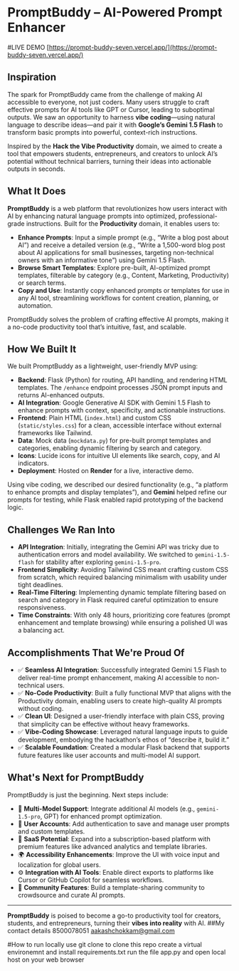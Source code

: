 
# PromptBuddy – AI-Powered Prompt Enhancer

#LIVE DEMO [https://prompt-buddy-seven.vercel.app/](https://prompt-buddy-seven.vercel.app/)

## Inspiration

The spark for PromptBuddy came from the challenge of making AI accessible to everyone, not just coders. Many users struggle to craft effective prompts for AI tools like GPT or Cursor, leading to suboptimal outputs. We saw an opportunity to harness **vibe coding**—using natural language to describe ideas—and pair it with **Google’s Gemini 1.5 Flash** to transform basic prompts into powerful, context-rich instructions.

Inspired by the **Hack the Vibe Productivity** domain, we aimed to create a tool that empowers students, entrepreneurs, and creators to unlock AI’s potential without technical barriers, turning their ideas into actionable outputs in seconds.

## What It Does

**PromptBuddy** is a web platform that revolutionizes how users interact with AI by enhancing natural language prompts into optimized, professional-grade instructions. Built for the **Productivity** domain, it enables users to:

- **Enhance Prompts**: Input a simple prompt (e.g., “Write a blog post about AI”) and receive a detailed version (e.g., “Write a 1,500-word blog post about AI applications for small businesses, targeting non-technical owners with an informative tone”) using Gemini 1.5 Flash.
- **Browse Smart Templates**: Explore pre-built, AI-optimized prompt templates, filterable by category (e.g., Content, Marketing, Productivity) or search terms.
- **Copy and Use**: Instantly copy enhanced prompts or templates for use in any AI tool, streamlining workflows for content creation, planning, or automation.

PromptBuddy solves the problem of crafting effective AI prompts, making it a no-code productivity tool that’s intuitive, fast, and scalable.

## How We Built It

We built PromptBuddy as a lightweight, user-friendly MVP using:

- **Backend**: Flask (Python) for routing, API handling, and rendering HTML templates. The `/enhance` endpoint processes JSON prompt inputs and returns AI-enhanced outputs.
- **AI Integration**: Google Generative AI SDK with Gemini 1.5 Flash to enhance prompts with context, specificity, and actionable instructions.
- **Frontend**: Plain HTML (`index.html`) and custom CSS (`static/styles.css`) for a clean, accessible interface without external frameworks like Tailwind.
- **Data**: Mock data (`mockdata.py`) for pre-built prompt templates and categories, enabling dynamic filtering by search and category.
- **Icons**: Lucide icons for intuitive UI elements like search, copy, and AI indicators.
- **Deployment**: Hosted on **Render** for a live, interactive demo.

Using vibe coding, we described our desired functionality (e.g., “a platform to enhance prompts and display templates”), and **Gemini** helped refine our prompts for testing, while Flask enabled rapid prototyping of the backend logic.

## Challenges We Ran Into

- **API Integration**: Initially, integrating the Gemini API was tricky due to authentication errors and model availability. We switched to `gemini-1.5-flash` for stability after exploring `gemini-1.5-pro`.
- **Frontend Simplicity**: Avoiding Tailwind CSS meant crafting custom CSS from scratch, which required balancing minimalism with usability under tight deadlines.
- **Real-Time Filtering**: Implementing dynamic template filtering based on search and category in Flask required careful optimization to ensure responsiveness.
- **Time Constraints**: With only 48 hours, prioritizing core features (prompt enhancement and template browsing) while ensuring a polished UI was a balancing act.

## Accomplishments That We're Proud Of

- ✅ **Seamless AI Integration**: Successfully integrated Gemini 1.5 Flash to deliver real-time prompt enhancement, making AI accessible to non-technical users.
- ✅ **No-Code Productivity**: Built a fully functional MVP that aligns with the Productivity domain, enabling users to create high-quality AI prompts without coding.
- ✅ **Clean UI**: Designed a user-friendly interface with plain CSS, proving that simplicity can be effective without heavy frameworks.
- ✅ **Vibe-Coding Showcase**: Leveraged natural language inputs to guide development, embodying the hackathon’s ethos of “describe it, build it.”
- ✅ **Scalable Foundation**: Created a modular Flask backend that supports future features like user accounts and multi-model AI support.

## What's Next for PromptBuddy

PromptBuddy is just the beginning. Next steps include:

- 🔁 **Multi-Model Support**: Integrate additional AI models (e.g., `gemini-1.5-pro`, GPT) for enhanced prompt optimization.
- 🔐 **User Accounts**: Add authentication to save and manage user prompts and custom templates.
- 💼 **SaaS Potential**: Expand into a subscription-based platform with premium features like advanced analytics and template libraries.
- 🌍 **Accessibility Enhancements**: Improve the UI with voice input and localization for global users.
- ⚙️ **Integration with AI Tools**: Enable direct exports to platforms like Cursor or GitHub Copilot for seamless workflows.
- 👥 **Community Features**: Build a template-sharing community to crowdsource and curate AI prompts.

---

**PromptBuddy** is poised to become a go-to productivity tool for creators, students, and entrepreneurs, turning their **vibes into reality** with AI.
##My contact details
8500078051
aakashchokkam@gmail.com



#How to run locally
use git clone to clone this repo
create a virtual environemnt and install requirements.txt
run the file app.py
and open local host on your web browser
